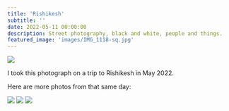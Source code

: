 ```yaml
---
title: 'Rishikesh'
subtitle: ''
date: 2022-05-11 00:00:00
description: Street photography, black and white, people and things.
featured_image: 'images/IMG_1118-sq.jpg'
---
```


![]({{site.baseurl}}/images/IMG_1118-landscape.jpg)

I took this photograph on a trip to Rishikesh in May 2022.

Here are more photos from that same day:
<div class="gallery" data-columns="3">
	<img src="{{site.baseurl}}/images/IMG_1118.jpg">
	<img src="{{site.baseurl}}/images/IMG_1125.jpg">
	<img src="{{site.baseurl}}/images/IMG_1159.jpg">
</div>